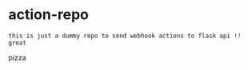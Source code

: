 # action-repo

```
this is just a dummy repo to send webhook actions to flask api !! great
```

pizza
